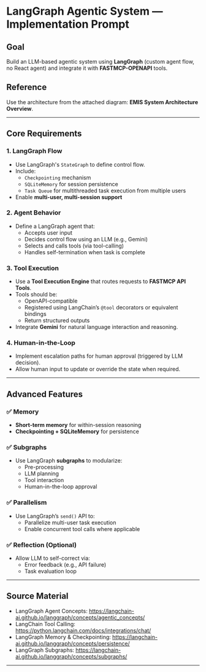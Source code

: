 # LangGraph Agentic System — Implementation Prompt

## Goal

Build an LLM-based agentic system using **LangGraph** (custom agent flow, no React agent) and integrate it with **FASTMCP-OPENAPI** tools.

## Reference

Use the architecture from the attached diagram: **EMIS System Architecture Overview**.

---

## Core Requirements

### 1. LangGraph Flow
- Use LangGraph's `StateGraph` to define control flow.
- Include:
  - `Checkpointing` mechanism
  - `SQLiteMemory` for session persistence
  - `Task Queue` for multithreaded task execution from multiple users
- Enable **multi-user, multi-session support**

### 2. Agent Behavior
- Define a LangGraph agent that:
  - Accepts user input
  - Decides control flow using an LLM (e.g., Gemini)
  - Selects and calls tools (via tool-calling)
  - Handles self-termination when task is complete

### 3. Tool Execution
- Use a **Tool Execution Engine** that routes requests to **FASTMCP API Tools**.
- Tools should be:
  - OpenAPI-compatible
  - Registered using LangChain’s `@tool` decorators or equivalent bindings
  - Return structured outputs
- Integrate **Gemini** for natural language interaction and reasoning.

### 4. Human-in-the-Loop
- Implement escalation paths for human approval (triggered by LLM decision).
- Allow human input to update or override the state when required.

---

## Advanced Features

### ✅ Memory
- **Short-term memory** for within-session reasoning
- **Checkpointing + SQLiteMemory** for persistence

### ✅ Subgraphs
- Use LangGraph **subgraphs** to modularize:
  - Pre-processing
  - LLM planning
  - Tool interaction
  - Human-in-the-loop approval

### ✅ Parallelism
- Use LangGraph’s `send()` API to:
  - Parallelize multi-user task execution
  - Enable concurrent tool calls where applicable

### ✅ Reflection (Optional)
- Allow LLM to self-correct via:
  - Error feedback (e.g., API failure)
  - Task evaluation loop

---

## Source Material

- LangGraph Agent Concepts: https://langchain-ai.github.io/langgraph/concepts/agentic_concepts/
- LangChain Tool Calling: https://python.langchain.com/docs/integrations/chat/
- LangGraph Memory & Checkpointing: https://langchain-ai.github.io/langgraph/concepts/persistence/
- LangGraph Subgraphs: https://langchain-ai.github.io/langgraph/concepts/subgraphs/

---
